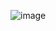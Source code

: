 ![image](https://user-images.githubusercontent.com/75875219/199869562-20806cbe-7c14-4c93-916a-476c56f53204.png)
